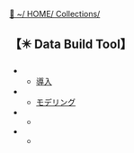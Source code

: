 [🔗 ~/ HOME/ Collections/](https://gitpress.io/@sh16ma/collections)

## 【✴️ Data Build Tool】
- - [導入](dbt_init.md)
- - [モデリング](dbt_modeling.md)
- - []()
- - 
